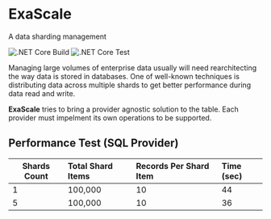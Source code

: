 # ExaScale
A data sharding management

![.NET Core Build](https://github.com/mafshin/exascale/workflows/.NET%20Core%20Build/badge.svg)
![.NET Core Test](https://github.com/mafshin/exascale/workflows/.NET%20Core%20Test/badge.svg)

Managing large volumes of enterprise data usually will need rearchitecting the way data is stored in databases. One of well-known techniques is distributing data across multiple shards to get better performance during data read and write.

**ExaScale** tries to bring a provider agnostic solution to the table. Each provider must impelment its own operations to be supported.

## Performance Test (SQL Provider)

| Shards Count | Total Shard Items | Records Per Shard Item | Time (sec)
---------------|:------------------|:-----------------------|:-----------|
| 1 | 100,000 | 10 | 44
| 5 | 100,000 | 10 | 36

